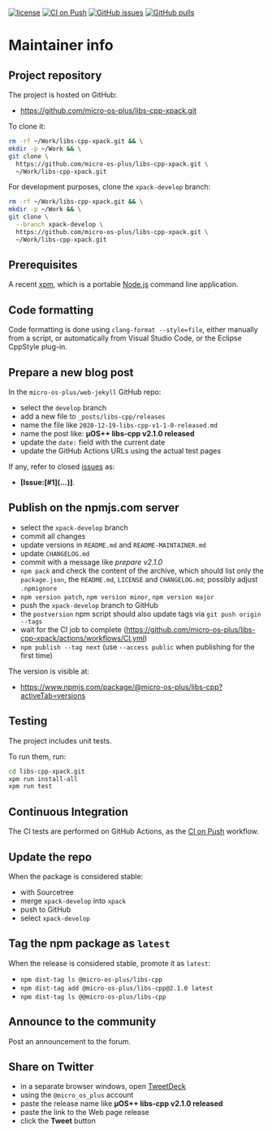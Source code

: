 [![license](https://img.shields.io/github/license/micro-os-plus/libs-cpp-xpack)](https://github.com/micro-os-plus/libs-cpp-xpack/blob/xpack/LICENSE)
[![CI on Push](https://github.com/micro-os-plus/libs-cpp-xpack/workflows/CI%20on%20Push/badge.svg)](https://github.com/micro-os-plus/libs-cpp-xpack/actions?query=workflow%3A%22CI+on+Push%22)
[![GitHub issues](https://img.shields.io/github/issues/micro-os-plus/libs-cpp-xpack.svg)](https://github.com/micro-os-plus/libs-cpp-xpack/issues/)
[![GitHub pulls](https://img.shields.io/github/issues-pr/micro-os-plus/libs-cpp-xpack.svg)](https://github.com/micro-os-plus/libs-cpp-xpack/pulls)

# Maintainer info

## Project repository

The project is hosted on GitHub:

- <https://github.com/micro-os-plus/libs-cpp-xpack.git>

To clone it:

```sh
rm -rf ~/Work/libs-cpp-xpack.git && \
mkdir -p ~/Work && \
git clone \
  https://github.com/micro-os-plus/libs-cpp-xpack.git \
  ~/Work/libs-cpp-xpack.git
```

For development purposes, clone the `xpack-develop` branch:

```sh
rm -rf ~/Work/libs-cpp-xpack.git && \
mkdir -p ~/Work && \
git clone \
  --branch xpack-develop \
  https://github.com/micro-os-plus/libs-cpp-xpack.git \
  ~/Work/libs-cpp-xpack.git
```

## Prerequisites

A recent [xpm](https://xpack.github.io/xpm/), which is a portable
[Node.js](https://nodejs.org/) command line application.

## Code formatting

Code formatting is done using `clang-format --style=file`, either manually
from a script, or automatically from Visual Studio Code, or the Eclipse
CppStyle plug-in.

## Prepare a new blog post

In the `micro-os-plus/web-jekyll` GitHub repo:

- select the `develop` branch
- add a new file to `_posts/libs-cpp/releases`
- name the file like `2020-12-19-libs-cpp-v1-1-0-released.md`
- name the post like: **µOS++ libs-cpp v2.1.0 released**
- update the `date:` field with the current date
- update the GitHub Actions URLs using the actual test pages

If any, refer to closed
[issues](https://github.com/micro-os-plus/libs-cpp-xpack/issues/)
as:

- **[Issue:\[#1\]\(...\)]**.

## Publish on the npmjs.com server

- select the `xpack-develop` branch
- commit all changes
- update versions in `README.md` and `README-MAINTAINER.md`
- update `CHANGELOG.md`
- commit with a message like _prepare v2.1.0_
- `npm pack` and check the content of the archive, which should list
  only the `package.json`, the `README.md`, `LICENSE` and `CHANGELOG.md`;
  possibly adjust `.npmignore`
- `npm version patch`, `npm version minor`, `npm version major`
- push the `xpack-develop` branch to GitHub
- the `postversion` npm script should also update tags via `git push origin --tags`
- wait for the CI job to complete
  (<https://github.com/micro-os-plus/libs-cpp-xpack/actions/workflows/CI.yml>)
- `npm publish --tag next` (use `--access public` when publishing for
  the first time)

The version is visible at:

- <https://www.npmjs.com/package/@micro-os-plus/libs-cpp?activeTab=versions>

## Testing

The project includes unit tests.

To run them, run:

```sh
cd libs-cpp-xpack.git
xpm run install-all
xpm run test
```

## Continuous Integration

The CI tests are performed on GitHub Actions, as the
[CI on Push](https://github.com/micro-os-plus/libs-cpp-xpack/actions?query=workflow%3A%22CI+on+Push%22)
workflow.

## Update the repo

When the package is considered stable:

- with Sourcetree
- merge `xpack-develop` into `xpack`
- push to GitHub
- select `xpack-develop`

## Tag the npm package as `latest`

When the release is considered stable, promote it as `latest`:

- `npm dist-tag ls @micro-os-plus/libs-cpp`
- `npm dist-tag add @micro-os-plus/libs-cpp@2.1.0 latest`
- `npm dist-tag ls @@micro-os-plus/libs-cpp`

## Announce to the community

Post an announcement to the forum.

## Share on Twitter

- in a separate browser windows, open [TweetDeck](https://tweetdeck.twitter.com/)
- using the `@micro_os_plus` account
- paste the release name like **µOS++ libs-cpp v2.1.0 released**
- paste the link to the Web page release
- click the **Tweet** button
